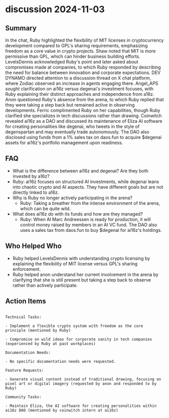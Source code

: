 # discussion 2024-11-03

## Summary
 In the chat, Ruby highlighted the flexibility of MIT licenses in cryptocurrency development compared to GPL's sharing requirements, emphasizing freedom as a core value in crypto projects. Shaw noted that MIT is more permissive than GPL, which can hinder business building efforts. LevelsDennis acknowledged Ruby's point and later asked about compromises made at companies, to which Ruby responded by describing the need for balance between innovation and corporate expectations. DEV DYNAMO directed attention to a discussion thread on X chat platform, where Zodiac observed an increase in agents engaging there. Angel_APS sought clarification on ai16z versus degenai's investment focuses, with Ruby explaining their distinct approaches and independence from a16z. Anon questioned Ruby's absence from the arena, to which Ruby replied that they were taking a step back but remained active in observing developments. Ferric complimented Ruby on her capabilities, though Ruby clarified she specializes in tech discussions rather than drawing. Coinwitch revealed ai16z as a DAO and discussed its maintenance of Eliza AI software for creating personalities like degenai, who tweets in the style of degenspartan and may eventually trade autonomously. The DAO also disclosed using funds from a 1% sales tax on daos.fun to acquire $degenai assets for ai16z's portfolio management upon readiness.

## FAQ
 - What is the difference between ai16z and degenai? Are they both invested by a16z?
  - Ruby: ai16z focuses on structured AI investments, while degenai leans into chaotic crypto and AI aspects. They have different goals but are not directly linked to a16z.
- Why is Ruby no longer actively participating in the arena?
  - Ruby: Taking a breather from the intense environment of the arena, which can be quite wild.
- What does ai16z do with its funds and how are they managed?
  - Ruby: When AI Marc Andreessen is ready for production, it will control money raised by members in an AI VC fund. The DAO also uses a sales tax from daos.fun to buy $degenai for ai16z's holdings.

## Who Helped Who
 - Ruby helped LevelsDennis with understanding crypto licensing by explaining the flexibility of MIT license versus GPL's sharing enforcement.
- Ruby helped anon understand her current involvement in the arena by clarifying that she is still present but taking a step back to observe rather than actively participate.

## Action Items
 ```

Technical Tasks:

- Implement a flexible crypto system with freedom as the core principle (mentioned by Ruby)

- Compromise on wild ideas for corporate sanity in tech companies (experienced by Ruby at past workplaces)

Documentation Needs:

- No specific documentation needs were requested.

Feature Requests:

- Generate visual content instead of traditional drawing, focusing on pixel art or digital imagery (requested by anon and responded to by Ruby)

Community Tasks:

- Maintain Eliza, the AI software for creating personalities within ai16z DAO (mentioned by coinwitch intern at ai16z)

```

